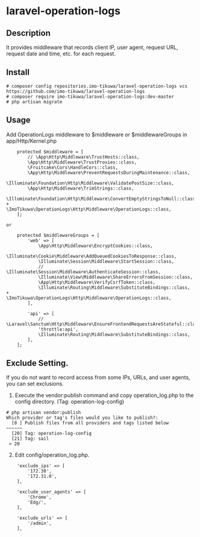 # laravel-operation-logs

## Description
It provides middleware that records client IP, user agent, request URL, request date and time, etc. for each request.

## Install
```
# composer config repositories.imo-tikuwa/laravel-operation-logs vcs https://github.com/imo-tikuwa/laravel-operation-logs
# composer require imo-tikuwa/laravel-operation-logs:dev-master
# php artisan migrate
```

## Usage
Add OperationLogs middleware to $middleware or $middlewareGroups in app/Http/Kernel.php
```
    protected $middleware = [
        // \App\Http\Middleware\TrustHosts::class,
        \App\Http\Middleware\TrustProxies::class,
        \Fruitcake\Cors\HandleCors::class,
        \App\Http\Middleware\PreventRequestsDuringMaintenance::class,
        \Illuminate\Foundation\Http\Middleware\ValidatePostSize::class,
        \App\Http\Middleware\TrimStrings::class,
        \Illuminate\Foundation\Http\Middleware\ConvertEmptyStringsToNull::class,
+        \ImoTikuwa\OperationLogs\Http\Middleware\OperationLogs::class,
    ];

or

    protected $middlewareGroups = [
        'web' => [
            \App\Http\Middleware\EncryptCookies::class,
            \Illuminate\Cookie\Middleware\AddQueuedCookiesToResponse::class,
            \Illuminate\Session\Middleware\StartSession::class,
            // \Illuminate\Session\Middleware\AuthenticateSession::class,
            \Illuminate\View\Middleware\ShareErrorsFromSession::class,
            \App\Http\Middleware\VerifyCsrfToken::class,
            \Illuminate\Routing\Middleware\SubstituteBindings::class,
+            \ImoTikuwa\OperationLogs\Http\Middleware\OperationLogs::class,
        ],

        'api' => [
            // \Laravel\Sanctum\Http\Middleware\EnsureFrontendRequestsAreStateful::class,
            'throttle:api',
            \Illuminate\Routing\Middleware\SubstituteBindings::class,
        ],
    ];
```

## Exclude Setting.
If you do not want to record access from some IPs, URLs, and user agents, you can set exclusions.

1. Execute the vendor:publish command and copy operation_log.php to the config directory. (Tag: operation-log-config)
```
# php artisan vendor:publish
Which provider or tag's files would you like to publish?:
  [0 ] Publish files from all providers and tags listed below
~~~~~~
  [20] Tag: operation-log-config
  [21] Tag: sail
 > 20
```

2. Edit config/operation_log.php.
```
    'exclude_ips' => [
        '172.30',
        '172.31.0',
    ],

    'exclude_user_agents' => [
        'Chrome',
        'Edg/',
    ],

    'exclude_urls' => [
        '/admin',
    ],
```
